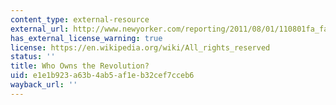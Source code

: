 ```yaml
---
content_type: external-resource
external_url: http://www.newyorker.com/reporting/2011/08/01/110801fa_fact_steavenson
has_external_license_warning: true
license: https://en.wikipedia.org/wiki/All_rights_reserved
status: ''
title: Who Owns the Revolution?
uid: e1e1b923-a63b-4ab5-af1e-b32cef7cceb6
wayback_url: ''
---
```

